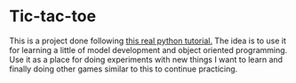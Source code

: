 # Tic-tac-toe

This is a project done following [this real python tutorial.](https://realpython.com/tic-tac-toe-ai-python/)
The idea is to use it for learning a little of model development and object oriented
programming. Use it as a place for doing experiments with new things I want to learn
and finally doing other games similar to this to continue practicing.
